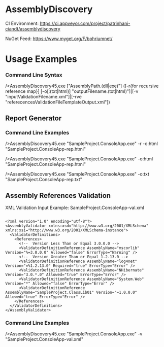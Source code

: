 AssemblyDiscovery
=================

CI Environment: https://ci.appveyor.com/project/patrinhani-ciandt/assemblydiscovery

NuGet Feed: https://www.myget.org/F/bohriumnet/

<h1>Usage Examples</h1>

<h3>Command Line Syntax</h3>
/>AssemblyDiscovery45.exe ["AssemblyPath.(dll|exe)"] ([-r{for recursive reference map}] [-o[:(txt|html)] "outputFilename.(txt|html)"]|[-v "inputValidationFilename.xml"]|[-rve "referecencesValidationFileTemplateOutput.xml"])

<h2>Report Generator</h2>
<h3>Command Line Examples</h3>
/>AssemblyDiscovery45.exe "SampleProject.ConsoleApp.exe" -r -o:html "SampleProject.ConsoleApp-rep.html"

/>AssemblyDiscovery45.exe "SampleProject.ConsoleApp.exe" -o:html "SampleProject.ConsoleApp-rep.html"

/>AssemblyDiscovery45.exe "SampleProject.ConsoleApp.exe" -o:txt "SampleProject.ConsoleApp-rep.txt"

<h2>Assembly References Validation</h2>

XML Validation Input Example:
SampleProject.ConsoleApp-val.xml
<pre><code>
&lt;?xml version=&quot;1.0&quot; encoding=&quot;utf-8&quot;?&gt;
&lt;AssemblyValidator xmlns:xsd=&quot;http://www.w3.org/2001/XMLSchema&quot; xmlns:xsi=&quot;http://www.w3.org/2001/XMLSchema-instance&quot;&gt;
  &lt;ValidatorDefinitions&gt;
    &lt;References&gt;
	  &lt;!--  Version Less Than or Equal 3.0.0.0 --&gt;
      &lt;ValidatorDefinitionReference AssemblyName=&quot;mscorlib&quot; Version=&quot;%=3.0.0.0&quot; Allowed=&quot;false&quot; ErrorType=&quot;Warning&quot; /&gt;
	  &lt;!--  Version Greater Than or Equal 1.2.13.0 --&gt;
      &lt;ValidatorDefinitionReference AssemblyName=&quot;log4net&quot; Version=&quot;=%1.2.13.0&quot; Required=&quot;true&quot; ErrorType=&quot;Error&quot; /&gt;
      &lt;ValidatorDefinitionReference AssemblyName=&quot;NHibernate&quot; Version=&quot;3.0.*.0&quot; Allowed=&quot;true&quot; ErrorType=&quot;Error&quot; /&gt;
      &lt;ValidatorDefinitionReference AssemblyName=&quot;System.Web&quot; Version=&quot;*&quot; Allowed=&quot;false&quot; ErrorType=&quot;Error&quot; /&gt;
      &lt;ValidatorDefinitionReference AssemblyName=&quot;SampleProject.ClassLib01&quot; Version=&quot;=1.0.0.0&quot; Allowed=&quot;true&quot; ErrorType=&quot;Error&quot; /&gt;
    &lt;/References&gt;
  &lt;/ValidatorDefinitions&gt;
&lt;/AssemblyValidator&gt;
</code></pre>

<h3>Command Line Examples</h3>
/>AssemblyDiscovery45.exe "SampleProject.ConsoleApp.exe" -v "SampleProject.ConsoleApp-val.xml"
